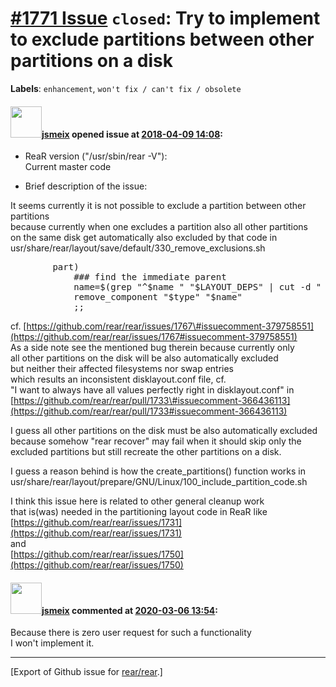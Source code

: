 [\#1771 Issue](https://github.com/rear/rear/issues/1771) `closed`: Try to implement to exclude partitions between other partitions on a disk
============================================================================================================================================

**Labels**: `enhancement`, `won't fix / can't fix / obsolete`

#### <img src="https://avatars.githubusercontent.com/u/1788608?u=925fc54e2ce01551392622446ece427f51e2f0ce&v=4" width="50">[jsmeix](https://github.com/jsmeix) opened issue at [2018-04-09 14:08](https://github.com/rear/rear/issues/1771):

-   ReaR version ("/usr/sbin/rear -V"):  
    Current master code

-   Brief description of the issue:

It seems currently it is not possible to exclude a partition between
other partitions  
because currently when one excludes a partition also all other
partitions  
on the same disk get automatically also excluded by that code in  
usr/share/rear/layout/save/default/330\_remove\_exclusions.sh

<pre>
        part)
            ### find the immediate parent
            name=$(grep "^$name " "$LAYOUT_DEPS" | cut -d " " -f 2)
            remove_component "$type" "$name"
            ;;
</pre>

cf.
[https://github.com/rear/rear/issues/1767\#issuecomment-379758551](https://github.com/rear/rear/issues/1767#issuecomment-379758551)  
As a side note see the mentioned bug therein because currently only  
all other partitions on the disk will be also automatically excluded  
but neither their affected filesystems nor swap entries  
which results an inconsistent disklayout.conf file, cf.  
"I want to always have all values perfectly right in disklayout.conf"
in  
[https://github.com/rear/rear/pull/1733\#issuecomment-366436113](https://github.com/rear/rear/pull/1733#issuecomment-366436113)

I guess all other partitions on the disk must be also automatically
excluded  
because somehow "rear recover" may fail when it should skip only the  
excluded partitions but still recreate the other partitions on a disk.

I guess a reason behind is how the create\_partitions() function works
in  
usr/share/rear/layout/prepare/GNU/Linux/100\_include\_partition\_code.sh

I think this issue here is related to other general cleanup work  
that is(was) needed in the partitioning layout code in ReaR like  
[https://github.com/rear/rear/issues/1731](https://github.com/rear/rear/issues/1731)  
and  
[https://github.com/rear/rear/issues/1750](https://github.com/rear/rear/issues/1750)

#### <img src="https://avatars.githubusercontent.com/u/1788608?u=925fc54e2ce01551392622446ece427f51e2f0ce&v=4" width="50">[jsmeix](https://github.com/jsmeix) commented at [2020-03-06 13:54](https://github.com/rear/rear/issues/1771#issuecomment-595777774):

Because there is zero user request for such a functionality  
I won't implement it.

------------------------------------------------------------------------

\[Export of Github issue for
[rear/rear](https://github.com/rear/rear).\]
